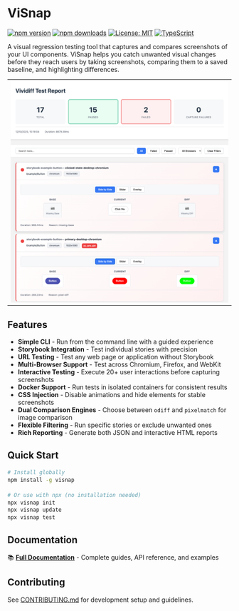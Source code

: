 # ViSnap

[![npm version](https://img.shields.io/npm/v/@visnap/cli.svg)](https://www.npmjs.com/package/@visnap/cli)
[![npm downloads](https://img.shields.io/npm/dm/@visnap/cli.svg)](https://www.npmjs.com/package/@visnap/cli)
[![License: MIT](https://img.shields.io/badge/License-MIT-yellow.svg)](https://opensource.org/licenses/MIT)
[![TypeScript](https://img.shields.io/badge/%3C%2F%3E-TypeScript-%230074c1.svg)](http://www.typescriptlang.org/)

A visual regression testing tool that captures and compares screenshots of your UI components. ViSnap helps you catch unwanted visual changes before they reach users by taking screenshots, comparing them to a saved baseline, and highlighting differences.

<table align="center">
  <tr>
    <td align="center">
      <img src="./html-report.png" alt="ViSnap HTML Report Screenshot" width="600" />
    </td>
  </tr>
</table>

## Features

- **Simple CLI** - Run from the command line with a guided experience
- **Storybook Integration** - Test individual stories with precision
- **URL Testing** - Test any web page or application without Storybook
- **Multi-Browser Support** - Test across Chromium, Firefox, and WebKit
- **Interactive Testing** - Execute 20+ user interactions before capturing screenshots
- **Docker Support** - Run tests in isolated containers for consistent results
- **CSS Injection** - Disable animations and hide elements for stable screenshots
- **Dual Comparison Engines** - Choose between `odiff` and `pixelmatch` for image comparison
- **Flexible Filtering** - Run specific stories or exclude unwanted ones
- **Rich Reporting** - Generate both JSON and interactive HTML reports

## Quick Start

```bash
# Install globally
npm install -g visnap

# Or use with npx (no installation needed)
npx visnap init
npx visnap update
npx visnap test
```

## Documentation

📚 **[Full Documentation](https://visnap.dev)** - Complete guides, API reference, and examples

## Contributing

See [CONTRIBUTING.md](./CONTRIBUTING.md) for development setup and guidelines.
